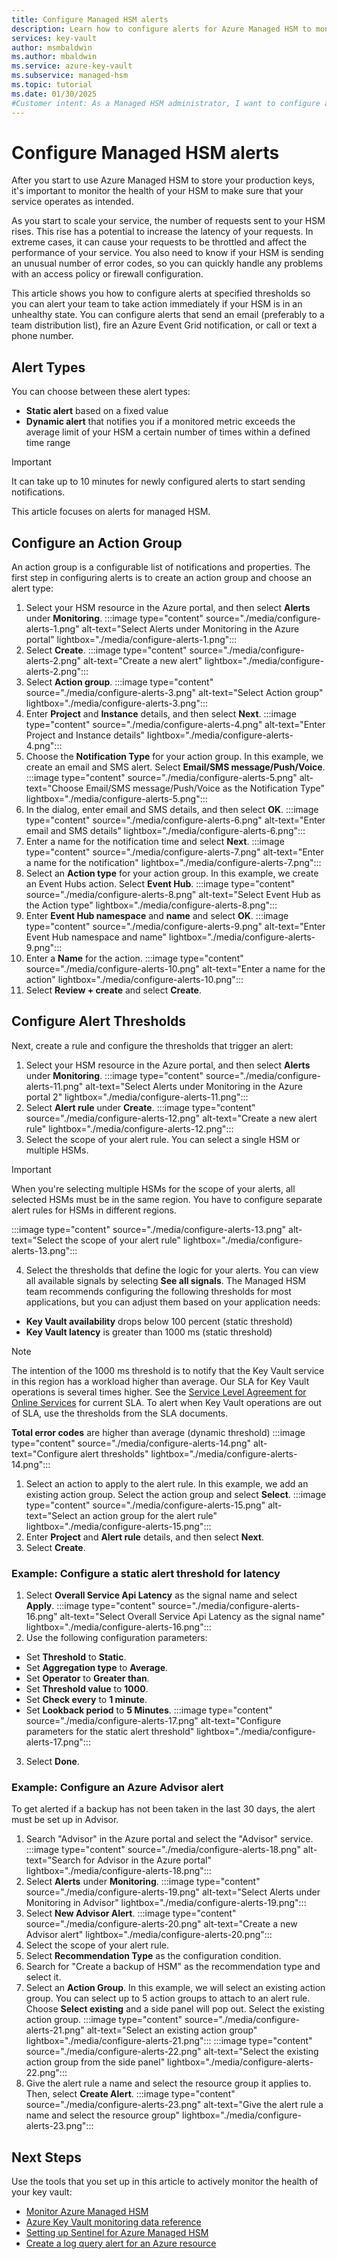 ```yaml
---
title: Configure Managed HSM alerts
description: Learn how to configure alerts for Azure Managed HSM to monitor its health and performance.
services: key-vault
author: msmbaldwin
ms.author: mbaldwin
ms.service: azure-key-vault
ms.subservice: managed-hsm
ms.topic: tutorial
ms.date: 01/30/2025
#Customer intent: As a Managed HSM administrator, I want to configure alerts so I can monitor the health and performance of my HSM. 
---
```


# Configure Managed HSM alerts

After you start to use Azure Managed HSM to store your production keys, it's important to monitor the health of your HSM to make sure that your service operates as intended.

As you start to scale your service, the number of requests sent to your HSM rises. This rise has a potential to increase the latency of your requests. In extreme cases, it can cause your requests to be throttled and affect the performance of your service. You also need to know if your HSM is sending an unusual number of error codes, so you can quickly handle any problems with an access policy or firewall configuration.

This article shows you how to configure alerts at specified thresholds so you can alert your team to take action immediately if your HSM is in an unhealthy state. You can configure alerts that send an email (preferably to a team distribution list), fire an Azure Event Grid notification, or call or text a phone number.

## Alert Types

You can choose between these alert types:

- **Static alert** based on a fixed value
- **Dynamic alert** that notifies you if a monitored metric exceeds the average limit of your HSM a certain number of times within a defined time range

> [!IMPORTANT]
> It can take up to 10 minutes for newly configured alerts to start sending notifications.

This article focuses on alerts for managed HSM.

## Configure an Action Group

An action group is a configurable list of notifications and properties. The first step in configuring alerts is to create an action group and choose an alert type:

1. Select your HSM resource in the Azure portal, and then select **Alerts** under **Monitoring**.
  :::image type="content" source="./media/configure-alerts-1.png" alt-text="Select Alerts under Monitoring in the Azure portal" lightbox="./media/configure-alerts-1.png":::
1. Select **Create**.
  :::image type="content" source="./media/configure-alerts-2.png" alt-text="Create a new alert" lightbox="./media/configure-alerts-2.png":::
2. Select **Action group**.
  :::image type="content" source="./media/configure-alerts-3.png" alt-text="Select Action group" lightbox="./media/configure-alerts-3.png":::
4. Enter **Project** and **Instance** details, and then select **Next**.
  :::image type="content" source="./media/configure-alerts-4.png" alt-text="Enter Project and Instance details" lightbox="./media/configure-alerts-4.png":::
1. Choose the **Notification Type** for your action group. In this example, we create an email and SMS alert. Select **Email/SMS message/Push/Voice**.
   :::image type="content" source="./media/configure-alerts-5.png" alt-text="Choose Email/SMS message/Push/Voice as the Notification Type" lightbox="./media/configure-alerts-5.png":::
  1. In the dialog, enter email and SMS details, and then select **OK**.
    :::image type="content" source="./media/configure-alerts-6.png" alt-text="Enter email and SMS details" lightbox="./media/configure-alerts-6.png":::
  2. Enter a name for the notification time and select **Next**.
    :::image type="content" source="./media/configure-alerts-7.png" alt-text="Enter a name for the notification" lightbox="./media/configure-alerts-7.png":::
  3. Select an **Action type** for your action group. In this example, we create an Event Hubs action. Select **Event Hub**.
    :::image type="content" source="./media/configure-alerts-8.png" alt-text="Select Event Hub as the Action type" lightbox="./media/configure-alerts-8.png":::
  4.  Enter **Event Hub namespace** and **name** and select **OK**.
    :::image type="content" source="./media/configure-alerts-9.png" alt-text="Enter Event Hub namespace and name" lightbox="./media/configure-alerts-9.png":::
  5.  Enter a **Name** for the action.
    :::image type="content" source="./media/configure-alerts-10.png" alt-text="Enter a name for the action" lightbox="./media/configure-alerts-10.png":::
  6.  Select **Review + create** and select **Create**.

## Configure Alert Thresholds

Next, create a rule and configure the thresholds that trigger an alert:

1. Select your HSM resource in the Azure portal, and then select **Alerts** under **Monitoring**.
  :::image type="content" source="./media/configure-alerts-11.png" alt-text="Select Alerts under Monitoring in the Azure portal 2" lightbox="./media/configure-alerts-11.png":::
2. Select **Alert rule** under **Create**.
  :::image type="content" source="./media/configure-alerts-12.png" alt-text="Create a new alert rule" lightbox="./media/configure-alerts-12.png":::
3. Select the scope of your alert rule. You can select a single HSM or multiple HSMs.

  > [!IMPORTANT]
  > When you're selecting multiple HSMs for the scope of your alerts, all selected HSMs must be in the same region. You have to configure separate alert rules for HSMs in different regions.

  :::image type="content" source="./media/configure-alerts-13.png" alt-text="Select the scope of your alert rule" lightbox="./media/configure-alerts-13.png":::

4. Select the thresholds that define the logic for your alerts. You can view all available signals by selecting **See all signals**. The Managed HSM team recommends configuring the following thresholds for most applications, but you can adjust them based on your application needs:
  - **Key Vault availability** drops below 100 percent (static threshold)
  - **Key Vault latency** is greater than 1000 ms (static threshold)

  > [!NOTE]
  > The intention of the 1000 ms threshold is to notify that the Key Vault service in this region has a workload higher than average. Our SLA for Key Vault operations is several times higher. See the [Service Level Agreement for Online Services](https://azure.microsoft.com/support/legal/sla/) for current SLA. To alert when Key Vault operations are out of SLA, use the thresholds from the SLA documents.

  **Total error codes** are higher than average (dynamic threshold)
  :::image type="content" source="./media/configure-alerts-14.png" alt-text="Configure alert thresholds" lightbox="./media/configure-alerts-14.png":::
1. Select an action to apply to the alert rule. In this example, we add an existing action group. Select the action group and select **Select**.
  :::image type="content" source="./media/configure-alerts-15.png" alt-text="Select an action group for the alert rule" lightbox="./media/configure-alerts-15.png":::
2. Enter **Project** and **Alert rule** details, and then select **Next**.
3. Select **Create**.

### Example: Configure a static alert threshold for latency

1. Select **Overall Service Api Latency** as the signal name and select **Apply**.
  :::image type="content" source="./media/configure-alerts-16.png" alt-text="Select Overall Service Api Latency as the signal name" lightbox="./media/configure-alerts-16.png":::
2. Use the following configuration parameters:
  - Set **Threshold** to **Static**.
  - Set **Aggregation type** to **Average**.
  - Set **Operator** to **Greater than**.
  - Set **Threshold value** to **1000**.
  - Set **Check every** to **1 minute**.
  - Set **Lookback period** to **5 Minutes**.
  :::image type="content" source="./media/configure-alerts-17.png" alt-text="Configure parameters for the static alert threshold" lightbox="./media/configure-alerts-17.png":::
3. Select **Done**.

### Example: Configure an Azure Advisor alert

To get alerted if a backup has not been taken in the last 30 days, the alert must be set up in Advisor.

1. Search "Advisor" in the Azure portal and select the "Advisor" service.
  :::image type="content" source="./media/configure-alerts-18.png" alt-text="Search for Advisor in the Azure portal" lightbox="./media/configure-alerts-18.png":::
2. Select **Alerts** under **Monitoring**.
  :::image type="content" source="./media/configure-alerts-19.png" alt-text="Select Alerts under Monitoring in Advisor" lightbox="./media/configure-alerts-19.png":::
3. Select **New Advisor Alert**.
  :::image type="content" source="./media/configure-alerts-20.png" alt-text="Create a new Advisor alert" lightbox="./media/configure-alerts-20.png":::
4. Select the scope of your alert rule.
5. Select **Recommendation Type** as the configuration condition.
6. Search for "Create a backup of HSM" as the recommendation type and select it.
7. Select an **Action Group**. In this example, we will select an existing action group. You can select up to 5 action groups to attach to an alert rule. Choose **Select existing** and a side panel will pop out. Select the existing action group.
  :::image type="content" source="./media/configure-alerts-21.png" alt-text="Select an existing action group" lightbox="./media/configure-alerts-21.png":::
  :::image type="content" source="./media/configure-alerts-22.png" alt-text="Select the existing action group from the side panel" lightbox="./media/configure-alerts-22.png":::
8. Give the alert rule a name and select the resource group it applies to. Then, select **Create Alert**.
  :::image type="content" source="./media/configure-alerts-23.png" alt-text="Give the alert rule a name and select the resource group" lightbox="./media/configure-alerts-23.png":::

## Next Steps

Use the tools that you set up in this article to actively monitor the health of your key vault:

- [Monitor Azure Managed HSM](logging-azure-monitor.md)
- [Azure Key Vault monitoring data reference](../general/monitor-key-vault-reference.md)
- [Setting up Sentinel for Azure Managed HSM](sentinel.md)
- [Create a log query alert for an Azure resource](/azure/azure-monitor/platform/alerts-log)
